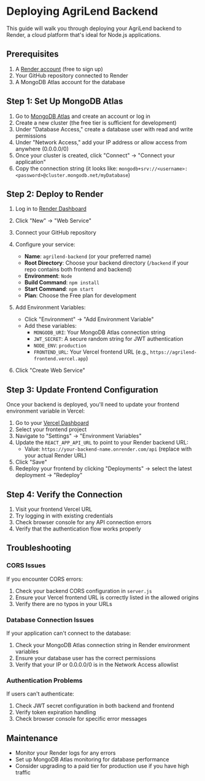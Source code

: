 # Deploying AgriLend Backend

This guide will walk you through deploying your AgriLend backend to Render, a cloud platform that's ideal for Node.js applications.

## Prerequisites

1. A [Render account](https://render.com) (free to sign up)
2. Your GitHub repository connected to Render
3. A MongoDB Atlas account for the database

## Step 1: Set Up MongoDB Atlas

1. Go to [MongoDB Atlas](https://www.mongodb.com/cloud/atlas) and create an account or log in
2. Create a new cluster (the free tier is sufficient for development)
3. Under "Database Access," create a database user with read and write permissions
4. Under "Network Access," add your IP address or allow access from anywhere (0.0.0.0/0)
5. Once your cluster is created, click "Connect" → "Connect your application"
6. Copy the connection string (it looks like: `mongodb+srv://<username>:<password>@cluster.mongodb.net/myDatabase`)

## Step 2: Deploy to Render

1. Log in to [Render Dashboard](https://dashboard.render.com/)
2. Click "New" → "Web Service"
3. Connect your GitHub repository
4. Configure your service:
   - **Name**: `agrilend-backend` (or your preferred name)
   - **Root Directory**: Choose your backend directory (`/backend` if your repo contains both frontend and backend)
   - **Environment**: `Node`
   - **Build Command**: `npm install`
   - **Start Command**: `npm start`
   - **Plan**: Choose the Free plan for development

5. Add Environment Variables:
   - Click "Environment" → "Add Environment Variable"
   - Add these variables:
     - `MONGODB_URI`: Your MongoDB Atlas connection string
     - `JWT_SECRET`: A secure random string for JWT authentication
     - `NODE_ENV`: `production`
     - `FRONTEND_URL`: Your Vercel frontend URL (e.g., `https://agrilend-frontend.vercel.app`)

6. Click "Create Web Service"

## Step 3: Update Frontend Configuration

Once your backend is deployed, you'll need to update your frontend environment variable in Vercel:

1. Go to your [Vercel Dashboard](https://vercel.com/dashboard)
2. Select your frontend project
3. Navigate to "Settings" → "Environment Variables"
4. Update the `REACT_APP_API_URL` to point to your Render backend URL:
   - Value: `https://your-backend-name.onrender.com/api` (replace with your actual Render URL)
5. Click "Save"
6. Redeploy your frontend by clicking "Deployments" → select the latest deployment → "Redeploy"

## Step 4: Verify the Connection

1. Visit your frontend Vercel URL
2. Try logging in with existing credentials
3. Check browser console for any API connection errors
4. Verify that the authentication flow works properly

## Troubleshooting

### CORS Issues

If you encounter CORS errors:

1. Check your backend CORS configuration in `server.js`
2. Ensure your Vercel frontend URL is correctly listed in the allowed origins
3. Verify there are no typos in your URLs

### Database Connection Issues

If your application can't connect to the database:

1. Check your MongoDB Atlas connection string in Render environment variables
2. Ensure your database user has the correct permissions
3. Verify that your IP or 0.0.0.0/0 is in the Network Access allowlist

### Authentication Problems

If users can't authenticate:

1. Check JWT secret configuration in both backend and frontend
2. Verify token expiration handling
3. Check browser console for specific error messages

## Maintenance

- Monitor your Render logs for any errors
- Set up MongoDB Atlas monitoring for database performance
- Consider upgrading to a paid tier for production use if you have high traffic
